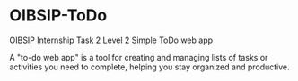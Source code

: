 # OIBSIP-ToDo
OIBSIP Internship Task 2 Level 2
Simple ToDo web app 

A "to-do web app" is a tool for creating and managing lists of tasks or activities you need to complete, helping you stay organized and productive.
